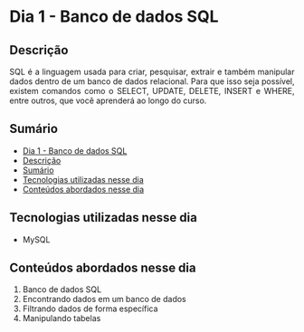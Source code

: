 # Dia 1 - Banco de dados SQL

## Descrição
<p align="justify">
  SQL é a linguagem usada para criar, pesquisar, extrair e também manipular dados dentro de um banco de dados relacional. Para que isso seja possível, existem comandos como o SELECT, UPDATE, DELETE, INSERT e WHERE, entre outros, que você aprenderá ao longo do curso.
</p>

## Sumário
- [Dia 1 - Banco de dados SQL](#dia-1---banco-de-dados-sql)
- [Descrição](#descrição)
- [Sumário](#sumário)
- [Tecnologias utilizadas nesse dia](#tecnologias-utilizadas-nesse-dia)
- [Conteúdos abordados nesse dia](#conteúdos-abordados-nesse-dia)

## Tecnologias utilizadas nesse dia
- MySQL

## Conteúdos abordados nesse dia
1. Banco de dados SQL
2. Encontrando dados em um banco de dados
3. Filtrando dados de forma específica
4. Manipulando tabelas

